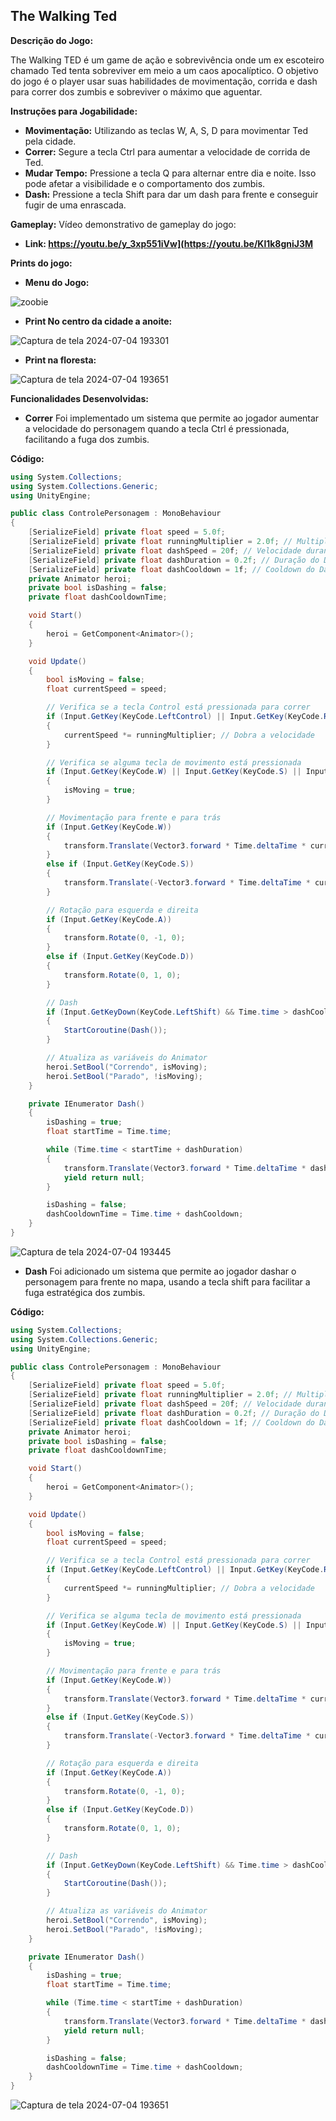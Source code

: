 ## The Walking Ted

**Descrição do Jogo:**

The Walking TED é um game de ação e sobrevivência onde um ex escoteiro chamado Ted tenta sobreviver em meio a um caos apocalíptico. O objetivo do jogo é o player usar suas habilidades de movimentação, corrida e dash para correr dos zumbis e sobreviver o máximo que aguentar.

**Instruções para Jogabilidade:**

- **Movimentação:**  Utilizando as teclas W, A, S, D para movimentar Ted pela cidade.
- **Correr:** Segure a tecla Ctrl para aumentar a velocidade de corrida de Ted.
- **Mudar Tempo:** Pressione a tecla Q para alternar entre dia e noite. Isso pode afetar a visibilidade e o comportamento dos zumbis.
- **Dash:** Pressione a tecla Shift para dar um dash para frente e conseguir fugir de uma enrascada.

**Gameplay:**
Vídeo demonstrativo de gameplay do jogo:
- **Link: https://youtu.be/y_3xp551iVw](https://youtu.be/Kl1k8gniJ3M**

**Prints do jogo:**
  
- **Menu do Jogo:**
  
![zoobie](https://github.com/guilhermenicula/TheWalkingTed/assets/61329619/1bda61da-6510-4295-80cc-36a78d2fbf02)

- **Print No centro da cidade a anoite:**
  
![Captura de tela 2024-07-04 193301](https://github.com/guilhermenicula/TheWalkingTed/assets/61329619/0d750606-1c66-46bb-b223-affc085b2294)

- **Print na floresta:**
  
![Captura de tela 2024-07-04 193651](https://github.com/guilhermenicula/TheWalkingTed/assets/61329619/7a62e38c-eba0-46c8-91a3-bb5be774f933)

**Funcionalidades Desenvolvidas:**
- **Correr**
Foi implementado um sistema que permite ao jogador aumentar a velocidade do personagem quando a tecla Ctrl é pressionada, facilitando a fuga dos zumbis.

**Código:**
```csharp
using System.Collections;
using System.Collections.Generic;
using UnityEngine;

public class ControlePersonagem : MonoBehaviour
{
    [SerializeField] private float speed = 5.0f;
    [SerializeField] private float runningMultiplier = 2.0f; // Multiplicador para a corrida
    [SerializeField] private float dashSpeed = 20f; // Velocidade durante o Dash
    [SerializeField] private float dashDuration = 0.2f; // Duração do Dash
    [SerializeField] private float dashCooldown = 1f; // Cooldown do Dash
    private Animator heroi;
    private bool isDashing = false;
    private float dashCooldownTime;

    void Start()
    {
        heroi = GetComponent<Animator>();
    }

    void Update()
    {
        bool isMoving = false;
        float currentSpeed = speed;

        // Verifica se a tecla Control está pressionada para correr
        if (Input.GetKey(KeyCode.LeftControl) || Input.GetKey(KeyCode.RightControl))
        {
            currentSpeed *= runningMultiplier; // Dobra a velocidade
        }

        // Verifica se alguma tecla de movimento está pressionada
        if (Input.GetKey(KeyCode.W) || Input.GetKey(KeyCode.S) || Input.GetKey(KeyCode.A) || Input.GetKey(KeyCode.D))
        {
            isMoving = true;
        }

        // Movimentação para frente e para trás
        if (Input.GetKey(KeyCode.W))
        {
            transform.Translate(Vector3.forward * Time.deltaTime * currentSpeed);
        }
        else if (Input.GetKey(KeyCode.S))
        {
            transform.Translate(-Vector3.forward * Time.deltaTime * currentSpeed);
        }

        // Rotação para esquerda e direita
        if (Input.GetKey(KeyCode.A))
        {
            transform.Rotate(0, -1, 0);
        }
        else if (Input.GetKey(KeyCode.D))
        {
            transform.Rotate(0, 1, 0);
        }

        // Dash
        if (Input.GetKeyDown(KeyCode.LeftShift) && Time.time > dashCooldownTime && !isDashing)
        {
            StartCoroutine(Dash());
        }

        // Atualiza as variáveis do Animator
        heroi.SetBool("Correndo", isMoving);
        heroi.SetBool("Parado", !isMoving);
    }

    private IEnumerator Dash()
    {
        isDashing = true;
        float startTime = Time.time;

        while (Time.time < startTime + dashDuration)
        {
            transform.Translate(Vector3.forward * Time.deltaTime * dashSpeed);
            yield return null;
        }

        isDashing = false;
        dashCooldownTime = Time.time + dashCooldown;
    }
}
```

![Captura de tela 2024-07-04 193445](https://github.com/guilhermenicula/TheWalkingTed/assets/61329619/6aa5c1b4-0b79-4cdc-b61c-ef04db09b887)


- **Dash**
Foi adicionado um sistema que permite ao jogador dashar o personagem para frente no mapa, usando a tecla shift para facilitar a fuga estratégica dos zumbis.

**Código:**
```csharp
using System.Collections;
using System.Collections.Generic;
using UnityEngine;

public class ControlePersonagem : MonoBehaviour
{
    [SerializeField] private float speed = 5.0f;
    [SerializeField] private float runningMultiplier = 2.0f; // Multiplicador para a corrida
    [SerializeField] private float dashSpeed = 20f; // Velocidade durante o Dash
    [SerializeField] private float dashDuration = 0.2f; // Duração do Dash
    [SerializeField] private float dashCooldown = 1f; // Cooldown do Dash
    private Animator heroi;
    private bool isDashing = false;
    private float dashCooldownTime;

    void Start()
    {
        heroi = GetComponent<Animator>();
    }

    void Update()
    {
        bool isMoving = false;
        float currentSpeed = speed;

        // Verifica se a tecla Control está pressionada para correr
        if (Input.GetKey(KeyCode.LeftControl) || Input.GetKey(KeyCode.RightControl))
        {
            currentSpeed *= runningMultiplier; // Dobra a velocidade
        }

        // Verifica se alguma tecla de movimento está pressionada
        if (Input.GetKey(KeyCode.W) || Input.GetKey(KeyCode.S) || Input.GetKey(KeyCode.A) || Input.GetKey(KeyCode.D))
        {
            isMoving = true;
        }

        // Movimentação para frente e para trás
        if (Input.GetKey(KeyCode.W))
        {
            transform.Translate(Vector3.forward * Time.deltaTime * currentSpeed);
        }
        else if (Input.GetKey(KeyCode.S))
        {
            transform.Translate(-Vector3.forward * Time.deltaTime * currentSpeed);
        }

        // Rotação para esquerda e direita
        if (Input.GetKey(KeyCode.A))
        {
            transform.Rotate(0, -1, 0);
        }
        else if (Input.GetKey(KeyCode.D))
        {
            transform.Rotate(0, 1, 0);
        }

        // Dash
        if (Input.GetKeyDown(KeyCode.LeftShift) && Time.time > dashCooldownTime && !isDashing)
        {
            StartCoroutine(Dash());
        }

        // Atualiza as variáveis do Animator
        heroi.SetBool("Correndo", isMoving);
        heroi.SetBool("Parado", !isMoving);
    }

    private IEnumerator Dash()
    {
        isDashing = true;
        float startTime = Time.time;

        while (Time.time < startTime + dashDuration)
        {
            transform.Translate(Vector3.forward * Time.deltaTime * dashSpeed);
            yield return null;
        }

        isDashing = false;
        dashCooldownTime = Time.time + dashCooldown;
    }
}
```

![Captura de tela 2024-07-04 193651](https://github.com/guilhermenicula/TheWalkingTed/assets/61329619/eb726d9c-6b13-4c67-9c12-55b6f9d0b67c)




